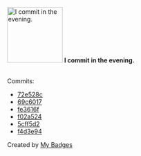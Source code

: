 <img src="https://my-badges.github.io/my-badges/evening-commits.png" alt="I commit in the evening." title="I commit in the evening." width="128">
<strong>I commit in the evening.</strong>
<br><br>

Commits:

- <a href="https://github.com/mmichie/dotfiles/commit/72e528c6be70d0b6f2406138b4bfa6888868aed0">72e528c</a>
- <a href="https://github.com/mmichie/dotfiles/commit/69c60177dd2c9f0e637f999c1eff6f11476e493d">69c6017</a>
- <a href="https://github.com/mmichie/dotfiles/commit/fe3616f65d9bd04f18406c7bbd216583ead5e208">fe3616f</a>
- <a href="https://github.com/mmichie/dotfiles/commit/f02a524086a11201021ece4b44bce4c46fee38da">f02a524</a>
- <a href="https://github.com/mmichie/dotfiles/commit/5cff5d2159d0951f3cd7f59f70557079a69916b4">5cff5d2</a>
- <a href="https://github.com/mmichie/dotfiles/commit/f4d3e946cd3fbd7f1bf65249a7102a5aa9f9b90e">f4d3e94</a>


Created by <a href="https://github.com/my-badges/my-badges">My Badges</a>